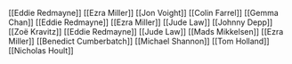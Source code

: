 [[Eddie Redmayne]]
[[Ezra Miller]]
[[Jon Voight]]
[[Colin Farrel]]
[[Gemma Chan]]
[[Eddie Redmayne]]
[[Ezra Miller]]
[[Jude Law]]
[[Johnny Depp]]
[[Zoë Kravitz]]
[[Eddie Redmayne]]
[[Jude Law]]
[[Mads Mikkelsen]]
[[Ezra Miller]]
[[Benedict Cumberbatch]]
[[Michael Shannon]]
[[Tom Holland]]
[[Nicholas Hoult]]
